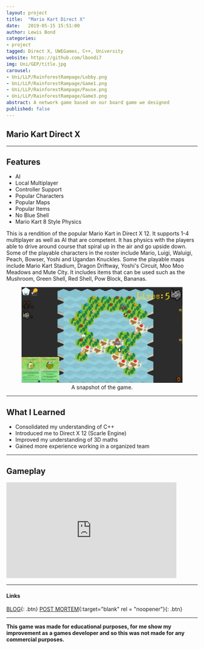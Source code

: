 ```yaml
---
layout: project
title:  "Mario Kart Direct X"
date:   2019-05-15 15:51:00
author: Lewis Bond
categories: 
- project
tagged: Direct X, UWEGames, C++, University
website: https://github.com/lbondi7
img: Uni/GEP/title.jpg
carousel:
- Uni/LLP/RainforestRampage/Lobby.png
- Uni/LLP/RainforestRampage/Game1.png
- Uni/LLP/RainforestRampage/Pause.png
- Uni/LLP/RainforestRampage/Game3.png
abstract: A network game based on our board game we designed
published: false
---
```


## Mario Kart Direct X

---

## Features

- AI
- Local Multiplayer
- Controller Support
- Popular Characters
- Popular Maps
- Popular Items
- No Blue Shell
- Mario Kart 8 Style Physics

This is a rendition of the popular Mario Kart in Direct X 12. It supports 1-4 multiplayer as well as AI that are competent. It has physics with the players able to drive around course that spiral up in the air and go upside down. Some of the playable characters in the roster include Mario, Luigi, Waluigi, Peach, Bowser, Yoshi and Ugandan Knuckles. Some the playable maps include Mario Kart Stadium, Dragon Driftway, Yoshi's Circuit, Moo Moo Meadows and Mute City. It includes items that can be used such as the Mushroom, Green Shell, Red Shell, Pow Block, Bananas. 

<center>
<figure>
    <a href="/assets/img/project/Uni/LLP/RainforestRampage/Game2.png"><img src="/assets/img/project/Uni/LLP/RainforestRampage/Game2.png" width="448" height="252"></a>
    <figcaption>A snapshot of the game.</figcaption>
</figure>
</center>

---

## What I Learned

 - Consolidated my understanding of C++
 - Introduced me to Direct X 12 (Scarle Engine)
 - Improved my understanding of 3D maths
 - Gained more experience working in a organized team 
 
---

## Gameplay

<iframe width="448" height="252" src="https://www.youtube.com/embed/aiuKkbVBwJk" frameborder="0" allow="accelerometer; autoplay; encrypted-media; gyroscope; picture-in-picture" allowfullscreen></iframe>

---

#### Links

[BLOG](https://lbondi7.github.io/game%20engine%20programming%20dev%20diary/mario%20kart%20dev%20diary/gep-mariokart-1){: .btn}
[POST MORTEM](https://lbondi7.github.io/game%20engine%20programming%20dev%20diary/post%20mortem/gep-mariokart-post-mortem){:target="blank" rel = "noopener"}{: .btn}

---

**This game was made for educational purposes, for me show my improvement as a games developer and so this was not made for any commercial purposes.** 
